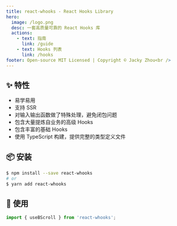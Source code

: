 ```yaml
---
title: react-whooks - React Hooks Library
hero:
  image: /logo.png
  desc: 一套高质量可靠的 React Hooks 库
  actions:
    - text: 指南
      link: /guide
    - text: Hooks 列表
      link: /hooks
footer: Open-source MIT Licensed | Copyright © Jacky Zhou<br />
---
```


## ✨ 特性

- 易学易用
- 支持 SSR
- 对输入输出函数做了特殊处理，避免闭包问题
- 包含大量提炼自业务的高级 Hooks
- 包含丰富的基础 Hooks
- 使用 TypeScript 构建，提供完整的类型定义文件

## 📦 安装

```bash
$ npm install --save react-whooks
# or
$ yarn add react-whooks
```

## 🔨 使用

```ts
import { useBScroll } from 'react-whooks';
```
